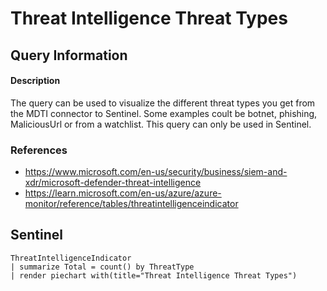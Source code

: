 # Threat Intelligence Threat Types

## Query Information

#### Description
The query can be used to visualize the different threat types you get from the MDTI connector to Sentinel. Some examples coult be botnet, phishing, MaliciousUrl or from a watchlist. This query can only be used in Sentinel. 

### References
- https://www.microsoft.com/en-us/security/business/siem-and-xdr/microsoft-defender-threat-intelligence
- https://learn.microsoft.com/en-us/azure/azure-monitor/reference/tables/threatintelligenceindicator


## Sentinel
```KQL
ThreatIntelligenceIndicator
| summarize Total = count() by ThreatType
| render piechart with(title="Threat Intelligence Threat Types") 
```
